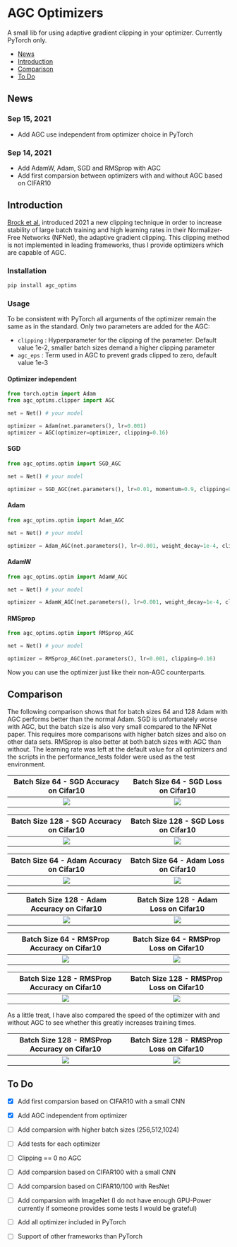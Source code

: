 # AGC Optimizers

A small lib for using adaptive gradient clipping in your optimizer. Currently PyTorch only.

- [News](#news)
- [Introduction](#introduction)
- [Comparison](#comparison)
- [To Do](#todo)

## News

### Sep 15, 2021
* Add AGC use independent from optimizer choice in PyTorch


### Sep 14, 2021
* Add AdamW, Adam, SGD and RMSprop with AGC 
* Add first comparsion between optimizers with and without AGC based on CIFAR10

## Introduction

[Brock et al.](https://arxiv.org/pdf/2102.06171.pdf) introduced 2021 a new clipping technique in order to increase stability of large batch training and high learning rates in their Normalizer-Free Networks (NFNet), the adaptive gradient clipping. This clipping method is not implemented in leading frameworks, thus I provide optimizers which are capable of AGC. 

### Installation
```bash
pip install agc_optims
```

### Usage

To be consistent with PyTorch all arguments of the optimizer remain the same as in the standard. Only two parameters are added for the AGC:
* `clipping` : Hyperparameter for the clipping of the parameter. Default value 1e-2, smaller batch sizes demand a higher clipping parameter
* `agc_eps` : Term used in AGC to prevent grads clipped to zero, default value 1e-3

#### Optimizer independent
```python
from torch.optim import Adam
from agc_optims.clipper import AGC

net = Net() # your model

optimizer = Adam(net.parameters(), lr=0.001)
optimizer = AGC(optimizer=optimizer, clipping=0.16)
```

#### SGD
```python
from agc_optims.optim import SGD_AGC

net = Net() # your model

optimizer = SGD_AGC(net.parameters(), lr=0.01, momentum=0.9, clipping=0.16)
```
#### Adam
```python
from agc_optims.optim import Adam_AGC

net = Net() # your model

optimizer = Adam_AGC(net.parameters(), lr=0.001, weight_decay=1e-4, clipping=0.16)
```
#### AdamW
```python
from agc_optims.optim import AdamW_AGC

net = Net() # your model

optimizer = AdamW_AGC(net.parameters(), lr=0.001, weight_decay=1e-4, clipping=0.16)
```
#### RMSprop
```python
from agc_optims.optim import RMSprop_AGC

net = Net() # your model

optimizer = RMSprop_AGC(net.parameters(), lr=0.001, clipping=0.16)
```

Now you can use the optimizer just like their non-AGC counterparts.

## Comparison

The following comparison shows that for batch sizes 64 and 128 Adam with AGC performs better than the normal Adam. SGD is unfortunately worse with AGC, but the batch size is also very small compared to the NFNet paper. This requires more comparisons with higher batch sizes and also on other data sets. RMSprop is also better at both batch sizes with AGC than without. The learning rate was left at the default value for all optimizers and the scripts in the performance_tests folder were used as the test environment. 

Batch Size 64 - SGD Accuracy on Cifar10           |  Batch Size 64 - SGD Loss on Cifar10
:-------------------------:|:-------------------------:
![](performance_tests/cifar10_bs64/acc_sgd.png)  |  ![](performance_tests/cifar10_bs64/loss_sgd.png)

Batch Size 128 - SGD Accuracy on Cifar10           |  Batch Size 128 - SGD Loss on Cifar10
:-------------------------:|:-------------------------:
![](performance_tests/cifar10_bs128/acc_sgd.png)  |  ![](performance_tests/cifar10_bs128/loss_sgd.png)

Batch Size 64 - Adam Accuracy on Cifar10           |  Batch Size 64 - Adam Loss on Cifar10
:-------------------------:|:-------------------------:
![](performance_tests/cifar10_bs64/acc_adam.png)  |  ![](performance_tests/cifar10_bs64/loss_adam.png)

Batch Size 128 - Adam Accuracy on Cifar10           |  Batch Size 128 - Adam Loss on Cifar10
:-------------------------:|:-------------------------:
![](performance_tests/cifar10_bs128/acc_adam.png)  |  ![](performance_tests/cifar10_bs128/loss_adam.png)

Batch Size 64 - RMSProp Accuracy on Cifar10           |  Batch Size 64 - RMSProp Loss on Cifar10
:-------------------------:|:-------------------------:
![](performance_tests/cifar10_bs64/acc_rmsprop.png)  |  ![](performance_tests/cifar10_bs64/loss_rmsprop.png)

Batch Size 128 - RMSProp Accuracy on Cifar10           |  Batch Size 128 - RMSProp Loss on Cifar10
:-------------------------:|:-------------------------:
![](performance_tests/cifar10_bs128/acc_rmsprop.png)  |  ![](performance_tests/cifar10_bs128/loss_rmsprop.png)

As a little treat, I have also compared the speed of the optimizer with and without AGC to see whether this greatly increases training times. 

Batch Size 128 - RMSProp Accuracy on Cifar10           |  Batch Size 128 - RMSProp Loss on Cifar10
:-------------------------:|:-------------------------:
![](performance_tests/cifar10_bs128/time_adam.png)  |  ![](performance_tests/cifar10_bs128/time_sgd.png)

## To Do
- [x] Add first comparsion based on CIFAR10 with a small CNN
- [x] Add AGC independent from optimizer
- [ ] Add comparsion with higher batch sizes (256,512,1024)
- [ ] Add tests for each optimizer
- [ ] Clipping == 0 no AGC
- [ ] Add comparsion based on CIFAR100 with a small CNN
- [ ] Add comparsion based on CIFAR10/100 with ResNet
- [ ] Add comparsion with ImageNet (I do not have enough GPU-Power currently if someone provides some tests I would be grateful)
- [ ] Add all optimizer included in PyTorch
- [ ] Support of other frameworks than PyTorch
  

